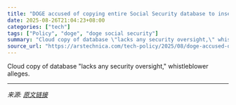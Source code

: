 ```yaml
---
title: "DOGE accused of copying entire Social Security database to insecure cloud system"
date: 2025-08-26T21:04:23+08:00
categories: ["tech"]
tags: ["Policy", "doge", "doge social security"]
summary: "Cloud copy of database \"lacks any security oversight,\" whistleblower alleges."
source_url: "https://arstechnica.com/tech-policy/2025/08/doge-accused-of-copying-entire-social-security-database-to-insecure-cloud-system/"
---
```


Cloud copy of database "lacks any security oversight," whistleblower alleges.

---

*来源: [原文链接](https://arstechnica.com/tech-policy/2025/08/doge-accused-of-copying-entire-social-security-database-to-insecure-cloud-system/)*
